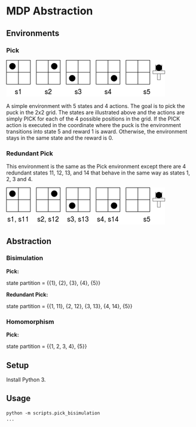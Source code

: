 # MDP Abstraction #

## Environments ##

### Pick ###

![ab](images/pick_env.png)

A simple environment with 5 states and 4 actions. The goal is to pick the puck in the
2x2 grid. The states are illustrated above and the actions are simply PICK for each
of the 4 possible positions in the grid. If the PICK action is executed in the coordinate
where the puck is the environment transitions into state 5 and reward 1 is award. Otherwise,
the environment stays in the same state and the reward is 0.

### Redundant Pick ###

This environment is the same as the Pick environment except there are 4 redundant states 11, 12, 13, and 14 
that behave in the same way as states 1, 2, 3 and 4.

![ab](images/redundant_pick_env.png)

## Abstraction ##

### Bisimulation ###

**Pick:**

state partition = {{1}, {2}, {3}, {4}, {5}}

**Redundant Pick:**

state partition = {{1, 11}, {2, 12}, {3, 13}, {4, 14}, {5}}


### Homomorphism

**Pick:**

state partition = {{1, 2, 3, 4}, {5}}

## Setup ##
 
Install Python 3.

## Usage ##

```
python -m scripts.pick_bisimulation
...
```
